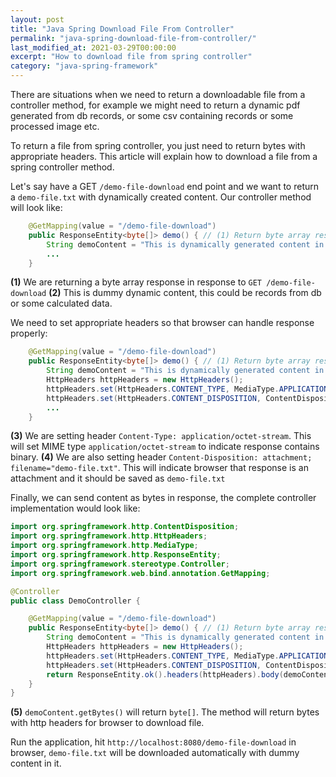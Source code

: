 ```yaml
---
layout: post
title: "Java Spring Download File From Controller"
permalink: "java-spring-download-file-from-controller/"
last_modified_at: 2021-03-29T00:00:00
excerpt: "How to download file from spring controller"
category: "java-spring-framework"
---
```


There are situations when we need to return a downloadable file from a controller method, for example we might need to return a dynamic pdf generated from db records, or some csv containing records or some processed image etc. 

To return a file from spring controller, you just need to return bytes with appropriate headers. This article will explain how to download a file from a spring controller method.

Let's say have a GET `/demo-file-download` end point and we want to return a `demo-file.txt` with dynamically created content. Our controller method will look like:

```java
    @GetMapping(value = "/demo-file-download")
    public ResponseEntity<byte[]> demo() { // (1) Return byte array response
        String demoContent = "This is dynamically generated content in demo file"; // (2) Dynamic content
        ...
    }
```

**(1)** We are returning a byte array response in response to ```GET /demo-file-download```
**(2)** This is dummy dynamic content, this could be records from db or some calculated data.

We need to set appropriate headers so that browser can handle response properly:

```java
    @GetMapping(value = "/demo-file-download")
    public ResponseEntity<byte[]> demo() { // (1) Return byte array response
        String demoContent = "This is dynamically generated content in demo file"; // (2) Dynamic content
        HttpHeaders httpHeaders = new HttpHeaders();
        httpHeaders.set(HttpHeaders.CONTENT_TYPE, MediaType.APPLICATION_OCTET_STREAM_VALUE); // (3) Content-Type: application/octet-stream
        httpHeaders.set(HttpHeaders.CONTENT_DISPOSITION, ContentDisposition.attachment().filename("demo-file.txt").build().toString()); // (4) Content-Disposition: attachment; filename="demo-file.txt"
        ...
    }
```

**(3)** We are setting header `Content-Type: application/octet-stream`. This will set MIME type `application/octet-stream` to indicate response contains binary.
**(4)** We are also setting header `Content-Disposition: attachment; filename="demo-file.txt"`. This will indicate browser that response is an attachment and it should be saved as `demo-file.txt`

Finally, we can send content as bytes in response, the complete controller implementation would look like:

```java
import org.springframework.http.ContentDisposition;
import org.springframework.http.HttpHeaders;
import org.springframework.http.MediaType;
import org.springframework.http.ResponseEntity;
import org.springframework.stereotype.Controller;
import org.springframework.web.bind.annotation.GetMapping;

@Controller
public class DemoController {

    @GetMapping(value = "/demo-file-download")
    public ResponseEntity<byte[]> demo() { // (1) Return byte array response
        String demoContent = "This is dynamically generated content in demo file"; // (2) Dynamic content
        HttpHeaders httpHeaders = new HttpHeaders();
        httpHeaders.set(HttpHeaders.CONTENT_TYPE, MediaType.APPLICATION_OCTET_STREAM_VALUE); // (3) Content-Type: application/octet-stream
        httpHeaders.set(HttpHeaders.CONTENT_DISPOSITION, ContentDisposition.attachment().filename("demo-file.txt").build().toString()); // (4) Content-Disposition: attachment; filename="demo-file.txt"
        return ResponseEntity.ok().headers(httpHeaders).body(demoContent.getBytes()); // (4) Return Response
    }
}
```

**(5)** ```demoContent.getBytes()``` will return ```byte[]```. The method will return bytes with http headers for browser to download file.

Run the application, hit `http://localhost:8080/demo-file-download` in browser, `demo-file.txt` will be downloaded automatically with dummy content in it.
